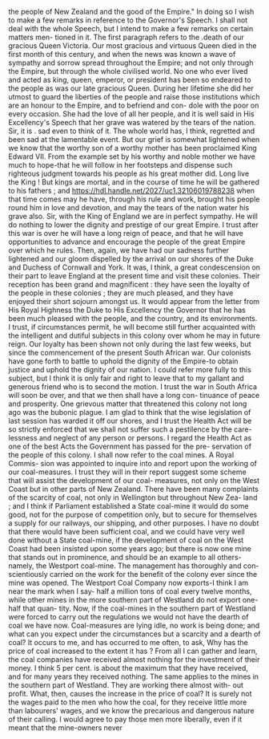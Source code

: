 the people of New Zealand and the good of the Empire." In doing so I wish to make a few remarks in reference to the Governor's Speech. I shall not deal with the whole Speech, but I intend to make a few remarks on certain matters men- tioned in it. The first paragraph refers to the .death of our gracious Queen Victoria. Our most gracious and virtuous Queen died in the first month of this century, and when the news was known a wave of sympathy and sorrow spread throughout the Empire; and not only through the Empire, but through the whole civilised world. No one who ever lived and acted as king, queen, emperor, or president has been so endeared to the people as was our late gracious Queen. During her lifetime she did her utmost to guard the liberties of the people and raise those institutions which are an honour to the Empire, and to befriend and con- dole with the poor on every occasion. She had the love of all her people, and it is well said in His Excellency's Speech that her grave was watered by the tears of the nation. Sir, it is . sad even to think of it. The whole world has, I think, regretted and been sad at the lamentable event. But our grief is somewhat lightened when we know that the worthy son of a worthy mother has been proclaimed King Edward VII. From the example set by his worthy and noble mother we have much to hope-that he will follow in her footsteps and dispense such righteous judgment towards his people as his great mother did. Long live the King ! But kings are mortal, and in the course of time he will be gathered to his fathers ; and https://hdl.handle.net/2027/uc1.32106019788238 when that time comes may he have, through his rule and work, brought his people round him in love and devotion, and may the tears of the nation water his grave also. Sir, with the King of England we are in perfect sympathy. He will do nothing to lower the dignity and prestige of our great Empire. I trust after this war is over he will have a long reign of peace, and that he will have opportunities to advance and encourage the people of the great Empire over which he rules. Then, again, we have had our sadness further lightened and our gloom dispelled by the arrival on our shores of the Duke and Duchess of Cornwall and York. It was, I think, a great condescension on their part to leave England at the present time and visit these colonies. Their reception has been grand and magnificent : they have seen the loyalty of the people in these colonies ; they are much pleased, and they have enjoyed their short sojourn amongst us. It would appear from the letter from His Royal Highness the Duke to His Excellency the Governor that he has been much pleased with the people, and the country, and its environments. I trust, if circumstances permit, he will become still further acquainted with the intelligent and dutiful subjects in this colony over whom he may in future reign. Our loyalty has been shown not only during the last few weeks, but since the commencement of the present South African war. Our colonists have gone forth to battle to uphold the dignity of the Empire-to obtain justice and uphold the dignity of our nation. I could refer more fully to this subject, but I think it is only fair and right to leave that to my gallant and generous friend who is to second the motion. I trust the war in South Africa will soon be over, and that we then shall have a long con- tinuance of peace and prosperity. One grievous matter that threatened this colony not long ago was the bubonic plague. I am glad to think that the wise legislation of last session has warded it off our shores, and I trust the Health Act will be so strictly enforced that we shall not suffer such a pestilence by the care- lessness and neglect of any person or persons. I regard the Health Act as one of the best Acts the Government has passed for the pre- servation of the people of this colony. I shall now refer to the coal mines. A Royal Commis- sion was appointed to inquire into and report upon the working of our coal-measures. I trust they will in their report suggest some scheme that will assist the development of our coal- measures, not only on the West Coast but in other parts of New Zealand. There have been many complaints of the scarcity of coal, not only in Wellington but throughout New Zea- land ; and I think if Parliament established a State coal-mine it would do some good, not for the purpose of competition only, but to secure for themselves a supply for our railways, our shipping, and other purposes. I have no doubt that there would have been sufficient coal, and we could have very well done without a State coal-mine, if the development of coal on the West Coast had been insisted upon some years ago; but there is now one mine that stands out in prominence, and should be an example to all others-namely, the Westport coal-mine. The management has thoroughly and con- scientiously carried on the work for the benefit of the colony ever since the mine was opened. The Westport Coal Company now exports-I think I am near the mark when I say- half a million tons of coal every twelve months, while other mines in the more southern part of Westland do not export one-half that quan- tity. Now, if the coal-mines in the southern part of Westland were forced to carry out the regulations we would not have the dearth of coal we have now. Coal-measures are lying idle, no work is being done; and what can you expect under the circumstances but a scarcity and a dearth of coal? It occurs to me, and has occurred to me often, to ask, Why has the price of coal increased to the extent it has ? From all I can gather and learn, the coal companies have received almost nothing for the investment of their money. I think 5 per cent. is about the maximum that they have received, and for many years they received nothing. The same applies to the mines in the southern part of Westland. They are working there almost with- out profit. What, then, causes the increase in the price of coal? It is surely not the wages paid to the men who how the coal, for they receive little more than labourers' wages, and we know the precarious and dangerous nature of their calling. I would agree to pay those men more liberally, even if it meant that the mine-owners never 